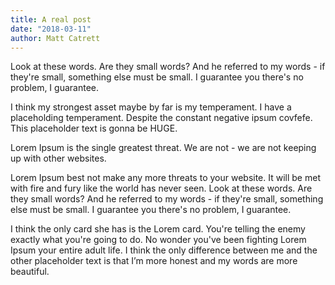 ```yaml
---
title: A real post
date: "2018-03-11"
author: Matt Catrett
---
```


Look at these words. Are they small words? And he referred to my words - if they're small, something else must be small. I guarantee you there's no problem, I guarantee.

I think my strongest asset maybe by far is my temperament. I have a placeholding temperament. Despite the constant negative ipsum covfefe. This placeholder text is gonna be HUGE.

Lorem Ipsum is the single greatest threat. We are not - we are not keeping up with other websites.

Lorem Ipsum best not make any more threats to your website. It will be met with fire and fury like the world has never seen. Look at these words. Are they small words? And he referred to my words - if they're small, something else must be small. I guarantee you there's no problem, I guarantee.

I think the only card she has is the Lorem card. You're telling the enemy exactly what you're going to do. No wonder you've been fighting Lorem Ipsum your entire adult life. I think the only difference between me and the other placeholder text is that I’m more honest and my words are more beautiful.
